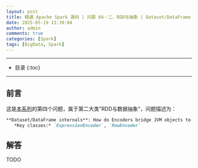 ```yaml
---
layout: post
title: 精通 Apache Spark 源码 | 问题 04・二、RDD与抽象 | Dataset/DataFrame 内存优化（Encoders 与 Tungsten 格式转换）
date: 2025-05-19 13:39:04
author: admin
comments: true
categories: [Spark]
tags: [BigData, Spark]
---
```


<!-- more -->

---

* 目录
{:toc}
---

## 前言

这是[本系列](../master-in-apache-spark-with-source-code-00)的第四个问题，属于第二大类"RDD与数据抽象"，问题描述为：

```markdown
**Dataset/DataFrame internals**: How do Encoders bridge JVM objects to Tungsten's memory format?  
   *Key classes:* `ExpressionEncoder`, `RowEncoder`
```

## 解答

TODO